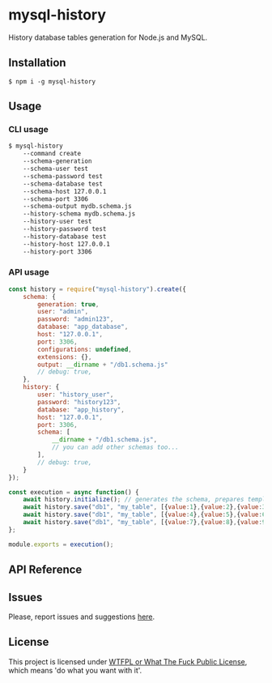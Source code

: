 # mysql-history

History database tables generation for Node.js and MySQL.

## Installation

`$ npm i -g mysql-history`

## Usage

### CLI usage

```sh
$ mysql-history
    --command create
    --schema-generation
    --schema-user test
    --schema-password test
    --schema-database test
    --schema-host 127.0.0.1
    --schema-port 3306
    --schema-output mydb.schema.js
    --history-schema mydb.schema.js
    --history-user test
    --history-password test
    --history-database test
    --history-host 127.0.0.1
    --history-port 3306
```


### API usage

```js
const history = require("mysql-history").create({
	schema: {
		generation: true,
		user: "admin",
		password: "admin123",
		database: "app_database",
		host: "127.0.0.1",
		port: 3306,
		configurations: undefined,
		extensions: {},
		output: __dirname + "/db1.schema.js"
		// debug: true,
	},
	history: {
		user: "history_user",
		password: "history123",
		database: "app_history",
		host: "127.0.0.1",
		port: 3306,
		schema: [
			__dirname + "/db1.schema.js",
			// you can add other schemas too...
		],
		// debug: true,
	}
});

const execution = async function() {
	await history.initialize(); // generates the schema, prepares templates
	await history.save("db1", "my_table", [{value:1},{value:2},{value:3}]);
	await history.save("db1", "my_table", [{value:4},{value:5},{value:6}]);
	await history.save("db1", "my_table", [{value:7},{value:8},{value:9}]);
};

module.exports = execution();
```

## API Reference





## Issues

Please, report issues and suggestions [here](https://github.com/allnulled/mysql-history/issues).

## License

This project is licensed under [WTFPL or What The Fuck Public License](http://www.wtfpl.net/), which means 'do what you want with it'.
